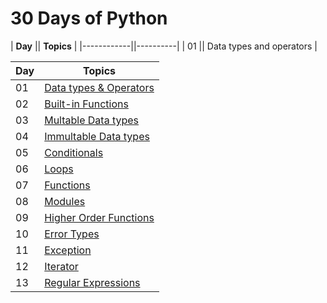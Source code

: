 # 30 Days of Python

| **Day** || **Topics** |
|------------||----------|
| 01 || Data types and operators |


|  **Day**   | **Topics**   |
|  --------- | -----------  |
| 01  |[Data types & Operators](Day1/Day1.md) |
| 02  |[Built-in Functions](Day2/Day2.md)|
| 03  |[Multable Data types](Day3/Day3.md)|
| 04  |[Immultable Data types](Day4/Day4.md)|
| 05  |[Conditionals](Day5/Day5.md)|
| 06  |[Loops](Day6/Day6.md)|
| 07  |[Functions](Day7/Day7.md)|
| 08  |[Modules](Day8/Day8.md)|
| 09  |[Higher Order Functions](Day9/Day9.md)|
| 10  |[Error Types](Day10/Day10.md)|
| 11  |[Exception](Day11/Day11.md)|
| 12  |[Iterator](Day12/Day12.md)|
| 13  |[Regular Expressions](Day13/Day13.md)|